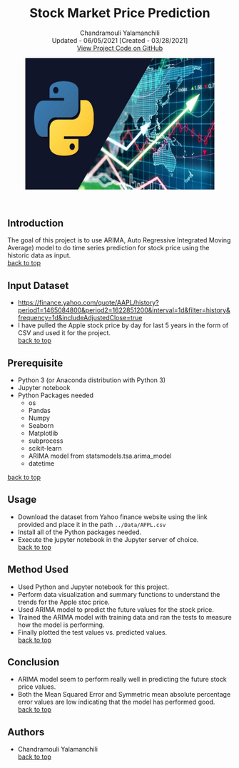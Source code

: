 <a name="top">   </a>
<h1 align="center">Stock Market Price Prediction</h1>
<p align="center">
  Chandramouli Yalamanchili  
  <br/>Updated - 06/05/2021 [Created - 03/28/2021]
  <br/>
  <a href="https://github.com/chandu85/data-science/tree/main/Project%206%20-%20Stock%20Market%20Price%20Prediction" target="_blank">
    View Project Code on GitHub
  </a>
</p>

<figure>
    <center><img src="../images/stock-price.jpeg" alt="Stock Market Price Prediction"/></center>
</figure>  
<br/>

## Introduction
The goal of this project is to use ARIMA, Auto Regressive Integrated Moving Average) model to do time series prediction for stock price using the historic data as input.  
[back to top](#top)

## Input Dataset
- <a href="https://finance.yahoo.com/quote/AAPL/history?period1=1465084800&period2=1622851200&interval=1d&filter=history&frequency=1d&includeAdjustedClose=true" target="_blank">https://finance.yahoo.com/quote/AAPL/history?period1=1465084800&period2=1622851200&interval=1d&filter=history&frequency=1d&includeAdjustedClose=true</a>
- I have pulled the Apple stock price by day for last 5 years in the form of CSV and used it for the project.  
[back to top](#top)

## Prerequisite
- Python 3 (or Anaconda distribution with Python 3)
- Jupyter notebook
- Python Packages needed
    - os
    - Pandas
    - Numpy
    - Seaborn
    - Matplotlib
    - subprocess
    - scikit-learn
    - ARIMA model from statsmodels.tsa.arima_model
    - datetime  

[back to top](#top)

## Usage
- Download the dataset from Yahoo finance website using the link provided and place it in the path `../Data/APPL.csv`
- Install all of the Python packages needed.
- Execute the jupyter notebook in the Jupyter server of choice.  
[back to top](#top)

## Method Used
- Used Python and Jupyter notebook for this project.
- Perform data visualization and summary functions to understand the trends for the Apple stoc price.
- Used ARIMA model to predict the future values for the stock price.
- Trained the ARIMA model with training data and ran the tests to measure how the model is performing.
- Finally plotted the test values vs. predicted values.  
[back to top](#top)

## Conclusion
- ARIMA model seem to perform really well in predicting the future stock price values.
- Both the Mean Squared Error and Symmetric mean absolute percentage error values are low indicating that the model has performed good.  
[back to top](#top)

## Authors
- Chandramouli Yalamanchili  
[back to top](#top)
